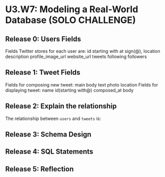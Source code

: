 # U3.W7: Modeling a Real-World Database (SOLO CHALLENGE)

## Release 0: Users Fields
<!-- Identify the fields Twitter collects data for -->
Fields Twitter stores for each user are:
  id starting with at sign(@),
  location
  description
  profile_image_url
  website_url
  tweets
  following
  followers 
  
## Release 1: Tweet Fields
<!-- Identify the fields Twitter uses to represent/display a tweet. What are you required or allowed to enter? -->
Fields for composing new tweet:
  main body text
  photo
  location
Fields for displaying tweet:
  name
  id(starting with@)
  composed_at
  body 

## Release 2: Explain the relationship
The relationship between `users` and `tweets` is: 
<!-- because... -->

## Release 3: Schema Design
<!-- Include your image (inline) of your schema -->

## Release 4: SQL Statements
<!-- Include your SQL Statements. How can you make markdown files show blocks of code? -->

## Release 5: Reflection
<!-- Be sure to add your reflection here!!! -->